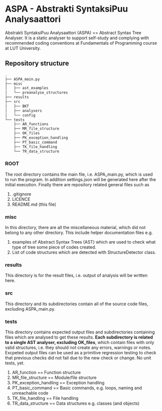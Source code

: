 ASPA - Abstrakti SyntaksiPuu Analysaattori 
==========================================
Abstrakti SyntaksiPuu Analysaattori (ASPA) == Abstract Syntax Tree Analyser. It is a static analyser to support self-study and complying with recommended coding conventions at Fundamentals of Programming course at LUT University.

## Repository structure

```bash
.
├── ASPA_main.py
├── misc
│   ├── ast_examples
│   └── preanalyse_structures
├── results
├── src
│   ├── BKT
│   ├── analysers
│   └── config
└── tests
    ├── AR_functions
    ├── MR_file_structure
    ├── OK_files
    ├── PK_exception_handling
    ├── PT_basic_command
    ├── TK_file_handling
    └── TR_data_structure
```

### ROOT
The root directory contains the main file, i.e. ASPA_main.py, which is used to run the program. In addition settings.json will be generated here after the initial execution. Finally there are repository related general files such as
1. .gitignore
2. LICENCE
3. README.md (this file)

### misc
In this directory, there are all the miscellaneous material, which did not belong to any other directory. This include helper documentation files e.g. 
1. examples of Abstract Syntax Trees (AST) which are used to check what type of tree some piece of codes created.
2. List of code structures which are detected with StructureDetector class.

### results
This directory is for the result files, i.e. output of analysis will be written here.

### src
This directory and its subdirectories contain all of the source code files, excluding ASPA_main.py.

### tests
This directory contains expected output files and subdirectories containing files which are analysed to get these results. **Each subdirectory is related to a single AST analyser, excluding OK_files**, which contain files with only valid structures, i.e. they should not create any errors, warnings or notes. Excpeted output files can be used as a primitive regression testing to check that previous checks did not fail due to the new check or change. No unit tests, yet.
1. AR_function == Function structure
2. MR_file_structure == Module/file structure
3. PK_exception_handling == Exception handling
4. PT_basic_command == Basic commands, e.g. loops, naming and unreachable code
5. TK_file_handling == File handling
6. TR_data_structure == Data structures e.g. classes (and objects)

